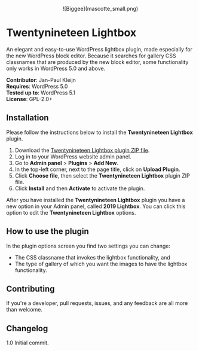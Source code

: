 <p align="center">
  ![Biggee](mascotte_small.png)
</p>

# Twentynineteen Lightbox
An elegant and easy-to-use WordPress lightbox plugin, made especially for the new WordPress block editor. Because it searches for gallery CSS classnames that are produced by the new block editor, some functionality only works in WordPress 5.0 and above.

**Contributor**: Jan-Paul Kleijn  
**Requires**: WordPress 5.0  
**Tested up to**: WordPress 5.1  
**License**: GPL-2.0+

## Installation
Please follow the instructions below to install the **Twentynineteen Lightbox** plugin.

1. Download the [Twentynineteen Lightbox plugin ZIP file](https://github.com/JanPaulKleijn/biggee-twentynineteen-lightbox/archive/master.zip).
2. Log in to your WordPress website admin panel.
3. Go to **Admin panel** > **Plugins** > **Add New**.
4. In the top-left corner, next to the page title, click on **Upload Plugin**.
5. Click **Choose file**, then select the **Twentynineteen Lightbox** plugin ZIP file.
6. Click **Install** and then **Activate** to activate the plugin.

After you have installed the **Twentynineteen Lightbox** plugin you have a new option in your Admin panel, called **2019 Lightbox**. You can click this option to edit the **Twentynineteen Lightbox** options.

## How to use the plugin
In the plugin options screen you find two settings you can change:
- The CSS classname that invokes the lightbox functionality, and
- The type of gallery of which you want the images to have the lightbox functionality.

## Contributing
If you're a developer, pull requests, issues, and any feedback are all more than welcome.

## Changelog
1.0 Initial commit.
